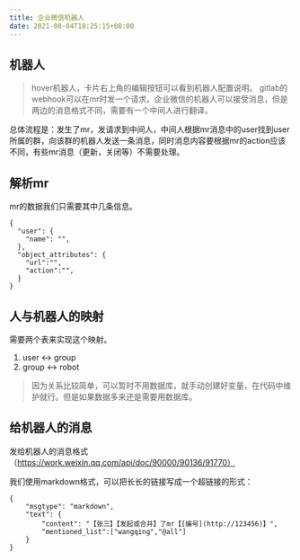 ```yaml
---
title: 企业微信机器人
date: 2021-08-04T18:25:15+08:00
---
```

## 机器人

>hover机器人，卡片右上角的编辑按钮可以看到机器人配置说明。
>gitlab的webhook可以在mr时发一个请求。企业微信的机器人可以接受消息，但是两边的消息格式不同，需要有一个中间人进行翻译。

总体流程是：发生了mr，发请求到中间人，中间人根据mr消息中的user找到user所属的群，向该群的机器人发送一条消息，同时消息内容要根据mr的action应该不同，有些mr消息（更新，关闭等）不需要处理。
## 解析mr

mr的数据我们只需要其中几条信息。

```
{
  "user": {
    "name": "",
  },
  "object_attributes": {
    "url":"",
    "action":"",
  }
}
```
## 人与机器人的映射

需要两个表来实现这个映射。
1. user <-> group
2. group <-> robot

> 因为关系比较简单，可以暂时不用数据库，就手动创建好变量，在代码中维护就行。但是如果数据多来还是需要用数据库。
## 给机器人的消息

发给机器人的消息格式（https://work.weixin.qq.com/api/doc/90000/90136/91770）

我们使用markdown格式，可以把长长的链接写成一个超链接的形式：
```
{
    "msgtype": "markdown",
    "text": {
        "content": "【张三】【发起或合并】了mr【[编号](http://123456)】",
        "mentioned_list":["wangqing","@all"]
    }
}
```

